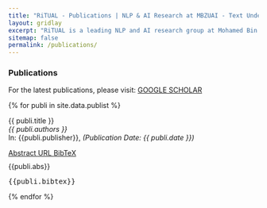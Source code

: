 ```yaml
---
title: "RiTUAL - Publications | NLP & AI Research at MBZUAI - Text Understanding & Analysis"
layout: gridlay
excerpt: "RiTUAL is a leading NLP and AI research group at Mohamed Bin Zayed University of Artificial Intelligences (MBZUAL)."
sitemap: false
permalink: /publications/
---
```


<h3>Publications</h3>
<div>
  For the latest publications, please visit: <a href="https://scholar.google.com/citations?hl=en&user=Gmjwy-IAAAAJ&view_op=list_works&sortby=pubdate" class="small-sky-btn" target="_blank">GOOGLE SCHOLAR</a><br>
</div>
<!--
Jump to [Under Review Articles](#under-review-articles), [Patents](#patents), [List of All Publications](#list-of-all-publications).

<h4 id="under-review-articles"> Under Review Articles </h4>

{% for publi in site.data.under_review %}

  <span class="navy">{{ publi.title }}</span><br />
  <em>{{ publi.authors }} </em><br />
  In: {{ publi.publisher }}, <i>(Submission Date: {{publi.date}})</i>
<div class="row" style="margin-bottom:5px;padding-bottom:0px">
  <div class="col-sm-12 clearfix">
  <a class="small-sky-btn" data-toggle="collapse" href="#abs-{{ forloop.index }}" role="button" aria-expanded="false" aria-controls="abs-{{ forloop.index }}">
    Abstract
  </a>
</div>
</div>
<div class="collapse" id="abs-{{ forloop.index }}">
    {{publi.abs}}
</div>

{% endfor %}

<h4 id="patents"> Patents </h4>

{% for i in site.data.patents %}

  {{ i.title }} <br />
  <em>{{ i.authors }} </em><br />
  <span class="sky">{{ i.patent-id }}</span>

{% endfor %}

<h4 id="list-of-all-publications"> List of all Publications </h4>   -->

{% for publi in site.data.publist %}

  <span class="gray bold">{{ publi.title }}</span><br /> 
  <em>{{ publi.authors }} </em><br />
  In: {{publi.publisher}}, <i>(Publication Date: {{ publi.date }})</i>
<div class="row" style="margin-bottom:10px;padding-bottom:0px">
  <div class="col-sm-12 clearfix">
  <a class="small-sky-btn" data-toggle="collapse" href="#abstract-{{ forloop.index }}" role="button" aria-expanded="false" aria-controls="abstract-{{ forloop.index }}">
    Abstract
  </a>
  <a class="small-sky-btn" href="{{ publi.url }}" target="_blank">
    URL
  </a>
  <a class="small-sky-btn" data-toggle="collapse" href="#bibtex-{{ forloop.index }}" role="button" aria-expanded="false" aria-controls="bibtex-{{ forloop.index }}">
    BibTeX
  </a>
</div>
</div>

<div class="collapse" id="abstract-{{ forloop.index }}">
    {{publi.abs}}
</div>

<div class="collapse" id="bibtex-{{ forloop.index }}">
   <pre>{{publi.bibtex}}</pre>
</div>
{% endfor %}